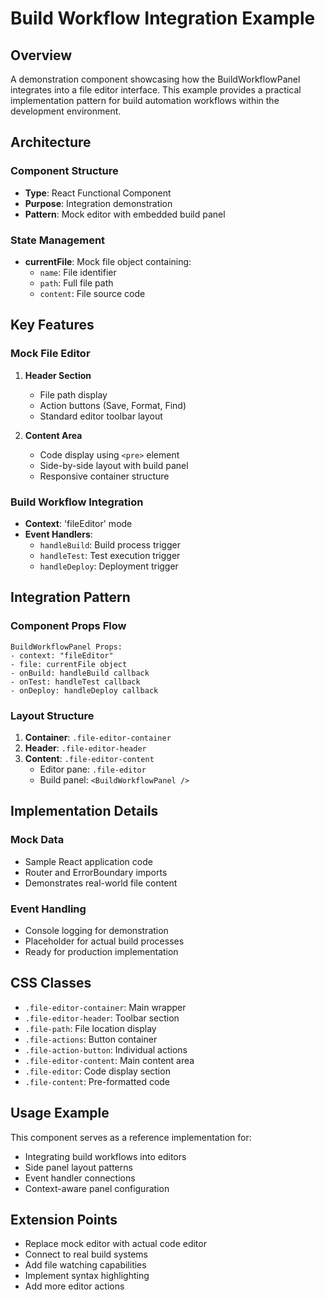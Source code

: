 # Build Workflow Integration Example

## Overview
A demonstration component showcasing how the BuildWorkflowPanel integrates into a file editor interface. This example provides a practical implementation pattern for build automation workflows within the development environment.

## Architecture

### Component Structure
- **Type**: React Functional Component
- **Purpose**: Integration demonstration
- **Pattern**: Mock editor with embedded build panel

### State Management
- **currentFile**: Mock file object containing:
  - `name`: File identifier
  - `path`: Full file path
  - `content`: File source code

## Key Features

### Mock File Editor
1. **Header Section**
   - File path display
   - Action buttons (Save, Format, Find)
   - Standard editor toolbar layout

2. **Content Area**
   - Code display using `<pre>` element
   - Side-by-side layout with build panel
   - Responsive container structure

### Build Workflow Integration
- **Context**: 'fileEditor' mode
- **Event Handlers**:
  - `handleBuild`: Build process trigger
  - `handleTest`: Test execution trigger
  - `handleDeploy`: Deployment trigger

## Integration Pattern

### Component Props Flow
```
BuildWorkflowPanel Props:
- context: "fileEditor"
- file: currentFile object
- onBuild: handleBuild callback
- onTest: handleTest callback
- onDeploy: handleDeploy callback
```

### Layout Structure
1. **Container**: `.file-editor-container`
2. **Header**: `.file-editor-header`
3. **Content**: `.file-editor-content`
   - Editor pane: `.file-editor`
   - Build panel: `<BuildWorkflowPanel />`

## Implementation Details

### Mock Data
- Sample React application code
- Router and ErrorBoundary imports
- Demonstrates real-world file content

### Event Handling
- Console logging for demonstration
- Placeholder for actual build processes
- Ready for production implementation

## CSS Classes
- `.file-editor-container`: Main wrapper
- `.file-editor-header`: Toolbar section
- `.file-path`: File location display
- `.file-actions`: Button container
- `.file-action-button`: Individual actions
- `.file-editor-content`: Main content area
- `.file-editor`: Code display section
- `.file-content`: Pre-formatted code

## Usage Example
This component serves as a reference implementation for:
- Integrating build workflows into editors
- Side panel layout patterns
- Event handler connections
- Context-aware panel configuration

## Extension Points
- Replace mock editor with actual code editor
- Connect to real build systems
- Add file watching capabilities
- Implement syntax highlighting
- Add more editor actions